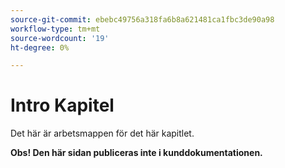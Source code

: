 ```yaml
---
source-git-commit: ebebc49756a318fa6b8a621481ca1fbc3de90a98
workflow-type: tm+mt
source-wordcount: '19'
ht-degree: 0%

---
```

# Intro Kapitel

Det här är arbetsmappen för det här kapitlet.

**Obs! Den här sidan publiceras inte i kunddokumentationen.**
